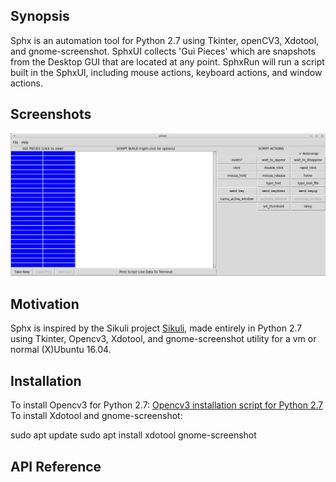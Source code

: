 ## Synopsis

Sphx is an automation tool for Python 2.7 using Tkinter, openCV3, Xdotool, and gnome-screenshot.
SphxUI collects 'Gui Pieces' which are snapshots from the Desktop GUI that are located at any point.
SphxRun will run a script built in the SphxUI, including mouse actions, keyboard actions, and window actions.

## Screenshots

![Empty Sphx](/img/sphx_empty.png?raw=true "Sphx")

## Motivation

Sphx is inspired by the Sikuli project [Sikuli](http://sikulix.com), made entirely in Python 2.7 using Tkinter, Opencv3, Xdotool, and gnome-screenshot utility for a vm or normal (X)Ubuntu 16.04.


## Installation

To install Opencv3 for Python 2.7: [Opencv3 installation script for Python 2.7](https://gist.github.com/sbrugman/f9d897f28e674f7a89bbf131e26b98b0)
To install Xdotool and gnome-screenshot:

sudo apt update
sudo apt install xdotool gnome-screenshot



## API Reference


